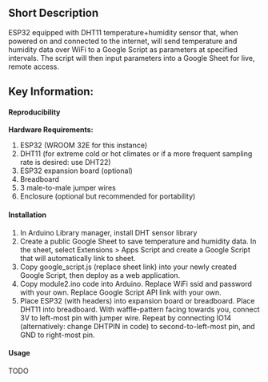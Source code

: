 ## Short Description  
ESP32 equipped with DHT11 temperature+humidity sensor that, when powered on and connected to the internet, will send temperature and humidity data over WiFi to a Google Script as parameters at specified intervals. The script will then input parameters into a Google Sheet for live, remote access.
## Key Information:  
#### Reproducibility  
**Hardware Requirements:**  
1. ESP32 (WROOM 32E for this instance)
2. DHT11 (for extreme cold or hot climates or if a more frequent sampling rate is desired: use DHT22)
3. ESP32 expansion board (optional)
4. Breadboard
5. 3 male-to-male jumper wires
6. Enclosure (optional but recommended for portability)
#### Installation  
1. In Arduino Library manager, install DHT sensor library
2. Create a public Google Sheet to save temperature and humidity data.  In the sheet, select Extensions > Apps Script and create a Google Script that will automatically link to sheet.
4. Copy google_script.js (replace sheet link) into your newly created Google Script, then deploy as a web application.
5. Copy module2.ino code into Arduino. Replace WiFi ssid and password with your own. Replace Google Script API link with your own.
6. Place ESP32 (with headers) into expansion board or breadboard. Place DHT11 into breadboard. With waffle-pattern facing towards you, connect 3V to left-most pin with jumper wire. Repeat by connecting IO14 (alternatively: change DHTPIN in code) to second-to-left-most pin, and GND to right-most pin.
#### Usage  
TODO
